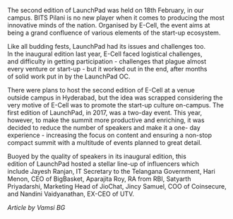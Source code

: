 <p><!-- wp:paragraph --></p>
<p>The second edition of LaunchPad was held on 18th February, in our<br />
campus. BITS Pilani is no new player when it comes to producing the most<br />
 innovative minds of the nation. Organised by E-Cell, the event aims at<br />
being a grand confluence of various elements of the start-up ecosystem.</p>
<p><!-- /wp:paragraph --></p>
<p><!-- wp:paragraph --></p>
<p>Like all budding fests, LaunchPad had its issues and challenges too.<br />
In the inaugural edition last year, E-Cell faced logistical challenges,<br />
and difficulty in getting participation - challenges that plague almost<br />
every venture or start-up - but it worked out in the end, after months<br />
of solid work put in by the LaunchPad OC.</p>
<p><!-- /wp:paragraph --></p>
<p><!-- wp:paragraph --></p>
<p>There were plans to host the second edition of E-Cell at a venue<br />
outside campus in Hyderabad, but the idea was scrapped considering the<br />
very motive of E-Cell was to promote the start-up culture on-campus. The<br />
 first edition of LaunchPad, in 2017, was a two-day event. This year,<br />
however, to make the summit more productive and enriching, it was<br />
decided to reduce the number of speakers and make it a one- day<br />
experience - increasing the focus on content and ensuring a non-stop<br />
compact summit with a multitude of events planned to great detail.</p>
<p><!-- /wp:paragraph --></p>
<p><!-- wp:paragraph --></p>
<p>Buoyed by the quality of speakers in its inaugural edition, this<br />
edition of LaunchPad hosted a stellar line-up of influencers which<br />
include Jayesh Ranjan, IT Secretary to the Telangana Government, Hari<br />
Menon, CEO of BigBasket, Aparajita Roy, RA from RBI, Satyarth<br />
Priyadarshi, Marketing Head of JioChat, Jincy Samuel, COO of Coinsecure,<br />
 and Nandini Vaidyanathan, EX-CEO of UTV.</p>
<p><!-- /wp:paragraph --></p>
<p><!-- wp:paragraph --></p>
<p><em>Article by Vamsi BG</em></p>
<p><!-- /wp:paragraph --></p>
